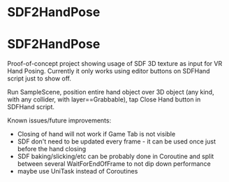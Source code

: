 # SDF2HandPose
# SDF2HandPose

Proof-of-concept project showing usage of SDF 3D texture as input for VR Hand Posing.
Currently it only works using editor buttons on SDFHand script just to show off.

Run SampleScene, position entire hand object over 3D object (any kind, with any collider, with layer==Grabbable),
tap Close Hand button in SDFHand script.



Known issues/future improvements:
* Closing of hand will not work if Game Tab is not visible
* SDF don't need to be updated every frame - it can be used once just before the hand closing
* SDF baking/slicking/etc can be probably done in Coroutine and split between several WaitForEndOfFrame to not dip down performance
* maybe use UniTask instead of Coroutines
